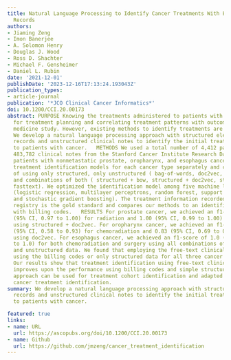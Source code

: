```yaml
---
title: Natural Language Processing to Identify Cancer Treatments With Electronic Medical
  Records
authors:
- Jiaming Zeng
- Imon Banerjee
- A. Solomon Henry
- Douglas J. Wood
- Ross D. Shachter
- Michael F. Gensheimer
- Daniel L. Rubin
date: '2021-12-01'
publishDate: '2023-12-16T17:13:24.193043Z'
publication_types:
- article-journal
publication: '*JCO Clinical Cancer Informatics*'
doi: 10.1200/CCI.20.00173
abstract: PURPOSE Knowing the treatments administered to patients with cancer is important
  for treatment planning and correlating treatment patterns with outcomes for personalized
  medicine study. However, existing methods to identify treatments are often lacking.
  We develop a natural language processing approach with structured electronic medical
  records and unstructured clinical notes to identify the initial treatment administered
  to patients with cancer.   METHODS We used a total number of 4,412 patients with
  483,782 clinical notes from the Stanford Cancer Institute Research Database containing
  patients with nonmetastatic prostate, oropharynx, and esophagus cancer. We trained
  treatment identification models for each cancer type separately and compared performance
  of using only structured, only unstructured ( bag-of-words, doc2vec, fasttext),
  and combinations of both ( structured + bow, structured + doc2vec, structured +
  fasttext). We optimized the identification model among five machine learning methods
  (logistic regression, multilayer perceptrons, random forest, support vector machines,
  and stochastic gradient boosting). The treatment information recorded in the cancer
  registry is the gold standard and compares our methods to an identification baseline
  with billing codes.   RESULTS For prostate cancer, we achieved an f1-score of 0.99
  (95% CI, 0.97 to 1.00) for radiation and 1.00 (95% CI, 0.99 to 1.00) for surgery
  using structured + doc2vec. For oropharynx cancer, we achieved an f1-score of 0.78
  (95% CI, 0.58 to 0.93) for chemoradiation and 0.83 (95% CI, 0.69 to 0.95) for surgery
  using doc2vec. For esophagus cancer, we achieved an f1-score of 1.0 (95% CI, 1.0
  to 1.0) for both chemoradiation and surgery using all combinations of structured
  and unstructured data. We found that employing the free-text clinical notes outperforms
  using the billing codes or only structured data for all three cancer types.   CONCLUSION
  Our results show that treatment identification using free-text clinical notes greatly
  improves upon the performance using billing codes and simple structured data. The
  approach can be used for treatment cohort identification and adapted for longitudinal
  cancer treatment identification.
summary: We develop a natural language processing approach with structured electronic medical
  records and unstructured clinical notes to identify the initial treatment administered
  to patients with cancer.

featured: true
links:
- name: URL
  url: https://ascopubs.org/doi/10.1200/CCI.20.00173
- name: Github
  url: https://github.com/jmzeng/cancer_treatment_identification
---
```

